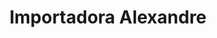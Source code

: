 ---
title: "Importadora Alexandre"
url: /santiago-de-los-caballeros/importadora-alexandre/
shop: ropa
---